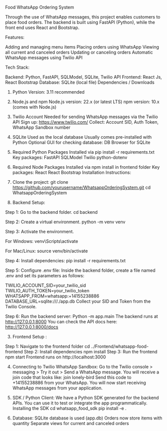 Food WhatsApp Ordering System

Through the use of WhatsApp messages, this project enables customers to place food orders.
The backend is built using FastAPI (Python), while the front end uses React and Bootstrap.

 Features:

Adding and managing menu items
Placing orders using WhatsApp
Viewing all current and canceled orders
Updating or canceling orders
Automatic WhatsApp messages using Twilio API

 Tech Stack:

Backend: Python, FastAPI, SQLModel, SQLite, Twilio API
Frontend: React Js, React Bootstrap
Database: SQLite (local file)
Dependencies / Downloads
1. Python
Version: 3.11 recommended
2. Node.js and npm
Node.js version: 22.x (or latest LTS)
npm version: 10.x (comes with Node.js)
3. Twilio Account
Needed for sending WhatsApp messages via the Twilio API
Sign up: https://www.twilio.com/
Collect: Account SID, Auth Token, WhatsApp Sandbox number
4. SQLite
Used as the local database
Usually comes pre-installed with Python
Optional GUI for checking database: DB Browser for SQLite
5. Required Python Packages
Installed via pip install -r requirements.txt
Key packages:
FastAPI
SQLModel
Twilio
python-dotenv
6. Required Node Packages
Installed via npm install in frontend folder
Key packages:
React
React Bootstrap
 Installation Instructions:

1. Clone the project:
git clone https://github.com/yourusername/WhatsappOrderingSystem.git
cd WhatsappOrderingSystem

2. Backend Setup:

Step 1: Go to the backend folder.
cd backend

Step 2: Create a virtual environment.
python -m venv venv

Step 3: Activate the environment.

For Windows:
venv\Scripts\activate

For Mac/Linux:
source venv/bin/activate

Step 4: Install dependencies:
pip install -r requirements.txt


Step 5: Configure .env file:
Inside the backend folder, create a file named .env and set its parameters as follows:

TWILIO_ACCOUNT_SID=your_twilio_sid
TWILIO_AUTH_TOKEN=your_twilio_token
WHATSAPP_FROM=whatsapp:+14155238886
DATABASE_URL=sqlite:///./app.db
 Collect your SID and Token from the Twilio Console.
  
Step 6: Run the backend server:
Python -m app.main
The backend runs at   http://127.0.0.1:8000
You can check the API docs here:
  http://127.0.0.1:8000/docs

3. Frontend Setup : 

Step 1: Navigate to the frontend folder
cd ../Frontend/whatsapp-food-frontend
Step 2: Install dependencies
npm install
Step 3: Run the frontend
npm start
Frontend runs on   http://localhost:3000

4. Connecting to Twilio WhatsApp Sandbox:
Go to the Twilio console > messaging > Try it out > Send a WhatsApp message.
You will receive a join code that looks like:   join lonely-bird
Send this code to +14155238886 from your WhatsApp.
 You will now start receiving WhatsApp messages from your application.

5. SDK / Python Client:
We have a Python SDK generated for the backend APIs. You can use it to test or integrate the app programmatically.
Installing the SDK
cd whatsapp_food_sdk
pip install -e .

6. Database:
SQLite database is used (app.db)
Orders now store items with quantity
Separate views for current and canceled orders
